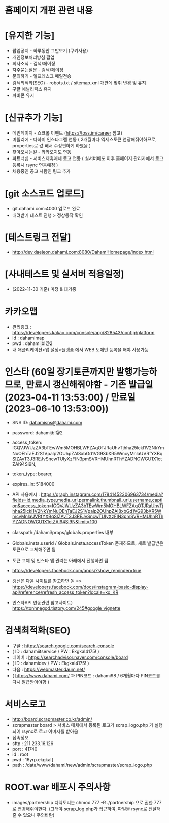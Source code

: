 # 홈페이지 개편 관련 내용

# [유지한 기능]
- 팝업공지 - 하루동안 그만보기 (쿠키사용)
- 개인정보처리방침 팝업
- 회사소식 - 검색/페이징
- 자주묻는질문 - 검색/페이징
- 문의하기 - 헬프데스크 메일전송
- 검색최적화(SEO) - robots.txt / sitemap.xml 개편에 맞춰 변경 및 유지
- 구글 애널리틱스 유지
- 파비콘 유지

# [신규추가 기능]
- 메인페이지 - 스크롤 이벤트 (https://toss.im/career 참고)
- 미뜰리에 - 다하미 인스타그램 연동 ( 2개월마다 엑세스토큰 연장해줘야하므로, properties로 값 빼서 수정편하게 하였음 )
- 찾아오시는길 - 카카오지도 연동
- 파트너쉽 - 서비스제휴매체 로고 연동 ( 실서버배포 이후 홈페이지 관리자에서 로고 등록시 rsync 연동예정 )
- 채용중인 공고 사람인 링크 추가

# [git 소스코드 업로드]
- git.dahami.com:4000 업로드 완료
- 내려받기 테스트 진행 > 정상동작 확인

# [테스트링크 전달]
- http://dev.daejeon.dahami.com:8080/DahamiHomepage/index.html

# [사내테스트 및 실서버 적용일정]
- (2022-11-30 기준) 미정 & 대기중

# 카카오맵
- 관리링크 : https://developers.kakao.com/console/app/828543/config/platform
- id : dahamimap
- pwd : dahamijb!@2
- 내 애플리케이션>앱 설정>플랫폼 에서 WEB 도메인 등록을 해야 사용가능

# 인스타 (60일 장기토큰까지만 발행가능하므로, 만료시 갱신해줘야함 - 기존 발급일(2023-04-11 13:53:00) / 만료일(2023-06-10 13:53:00))
- SNS ID: dahamisns@dahami.com 
- password: dahamijb!@2
- access_token: IGQVJWUzZA3bTEwWm5MOHBLWFZAqOTJRaUhvTjhha25lckl1V2NkYmNuOEhTaEJ2S1Vpalp2OUhpZAl8xbGd1VG93bXR5WmcyMnlaUVRfYXBqSlZAyT3J3REJvSncwTUIyXzFIN3pmSVRHMUhnRThYZADNOWGU1X1ctZAl94Sl9N,
- token_type: bearer,
- expires_in: 5184000
- API 사용예시 : https://graph.instagram.com/17841452306963734/media?fields=id,media_type,media_url,permalink,thumbnail_url,username,caption&access_token=IGQVJWUzZA3bTEwWm5MOHBLWFZAqOTJRaUhvTjhha25lckl1V2NkYmNuOEhTaEJ2S1Vpalp2OUhpZAl8xbGd1VG93bXR5WmcyMnlaUVRfYXBqSlZAyT3J3REJvSncwTUIyXzFIN3pmSVRHMUhnRThYZADNOWGU1X1ctZAl94Sl9N&limit=100

- classpath:/dahami/props/globals.properties 내부
- Globals.insta.userId / Globals.insta.accessToken 존재하므로, 새로 발급받은 토큰으로 교체해주면 됨
- 토큰 교체 및 인스타 앱 관리는 아래에서 진행하면 됨
- https://developers.facebook.com/apps/?show_reminder=true
- 갱신은 다음 사이트를 참고하면 됨 => https://developers.facebook.com/docs/instagram-basic-display-api/reference/refresh_access_token?locale=ko_KR

- 인스타API 연동관련 참고사이트) https://tonhnegod.tistory.com/245#google_vignette

# 검색최적화(SEO)
- 구글 :  https://search.google.com/search-console
- ( ID : dahamiitservice / PW : Ekgkal4175! )
- 네이버 : https://searchadvisor.naver.com/console/board 
- ( ID : dahamidev  / PW : Ekgkal4175! )
- 다음 : https://webmaster.daum.net/
- ( https://www.dahami.com/ 과 PIN코드 : dahami98 / 6개월마다 PIN코드를 다시 발급받아야함 )

# 서비스로고
- http://board.scrapmaster.co.kr/admin/
- scrapmaster board > 서비스 매체에서 등록된 로고가 scrap_logo.php 가 실행되어 rsync로 로고 이미지를 받아옴
- 접속정보
- sftp : 211.233.16.126
- port : 41740
- id : root
- pwd : 16yrp.ekgkal]
- path : /data/www/dahami/new/admin/scrapmaster/scrap_logo.php

# ROOT.war 배포시 주의사항
- images/partnership 디렉토리는 chmod 777 -R ./partnership 으로 권한 777로 변경해줘야한다.
(그래야 scrap_log.php가 접근하여, 파일을 rsync로 전달해줄 수 있으니 주의바람)
